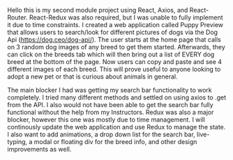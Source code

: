 Hello this is my second module project using React, Axios, and React-Router. React-Redux was also required, but I was unable to fully implement it due to time constraints. I created a web application called Puppy Preview that allows users to search/look for different pictures of dogs via the Dog Api (https://dog.ceo/dog-api/). The user starts at the home page that calls on 3 random dog images of any breed to get them started. Afterwards, they can click on the breeds tab which will then bring out a list of EVERY dog breed at the bottom of the page. Now users can copy and paste and see 4 different images of each breed. This will prove useful to anyone looking to adopt a new pet or that is curious about animals in general.

The main blocker I had was getting my search bar functionality to work completely. I tried many different methods and settled on using axios to .get from the API. I also would not have been able to get the search bar fully functional without the help from my Instructors. Redux was also a major blocker, however this one was mostly due to time management. I will continously update the web application and use Redux to manage the state. I also want to add animations, a drop down list for the search bar, live-typing, a modal or floating div for the breed info, and other design improvements as well.
